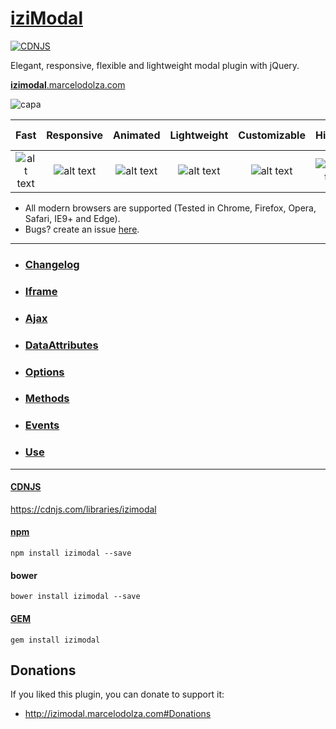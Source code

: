 # [iziModal](http://izimodal.marcelodolza.com)
[![CDNJS](https://img.shields.io/cdnjs/v/izimodal.svg)](https://cdnjs.com/libraries/izimodal)

Elegant, responsive, flexible and lightweight modal plugin with jQuery.

[**izimodal**.marcelodolza.com](http://izimodal.marcelodolza.com)

![capa](http://i.imgur.com/UneCF3L.gif)

[logo]: http://i.imgur.com/hCYIhep.png "Check icon"

[new]: http://i.imgur.com/41zuVDk.png "New label"
[bug]: http://i.imgur.com/92lu4ln.png "Bug label"

Fast | Responsive | Animated | Lightweight | Customizable | History | Group Mode | Retina
:-----: | :-----: | :-----: | :-----: | :-----: | :-----: | :-----: | :-----: 
![alt text][logo] | ![alt text][logo] | ![alt text][logo] | ![alt text][logo] | ![alt text][logo] | ![alt text][logo] | ![alt text][logo] | ![alt text][logo]


- All modern browsers are supported (Tested in Chrome, Firefox, Opera, Safari, IE9+ and Edge).
- Bugs? create an issue [here](https://github.com/marcelodolza/iziModal/issues).


___
- ### [Changelog](http://izimodal.marcelodolza.com/#Changelog)
- ### [Iframe](http://izimodal.marcelodolza.com/#Iframe)
- ### [Ajax](http://izimodal.marcelodolza.com/#Ajax)
- ### [DataAttributes](http://izimodal.marcelodolza.com/#DataAttributes)
- ### [Options](http://izimodal.marcelodolza.com/#Options)
- ### [Methods](http://izimodal.marcelodolza.com/#Methods)
- ### [Events](http://izimodal.marcelodolza.com/#Events)
- ### [Use](http://izimodal.marcelodolza.com/#Start)
___
#### [CDNJS](https://cdnjs.com/libraries/izimodal)
https://cdnjs.com/libraries/izimodal

#### [npm](https://www.npmjs.com/package/izimodal)
```
npm install izimodal --save
```

#### bower
```
bower install izimodal --save
```

#### [GEM](https://github.com/elitenomad/izimodal)
```
gem install izimodal
```



Donations
---------

If you liked this plugin, you can donate to support it:

- http://izimodal.marcelodolza.com#Donations
